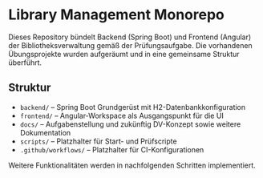 # Library Management Monorepo

Dieses Repository bündelt Backend (Spring Boot) und Frontend (Angular) der Bibliotheksverwaltung gemäß der Prüfungsaufgabe. Die vorhandenen Übungsprojekte wurden aufgeräumt und in eine gemeinsame Struktur überführt.

## Struktur

- `backend/` – Spring Boot Grundgerüst mit H2-Datenbankkonfiguration
- `frontend/` – Angular-Workspace als Ausgangspunkt für die UI
- `docs/` – Aufgabenstellung und zukünftig DV-Konzept sowie weitere Dokumentation
- `scripts/` – Platzhalter für Start- und Prüfscripte
- `.github/workflows/` – Platzhalter für CI-Konfigurationen

Weitere Funktionalitäten werden in nachfolgenden Schritten implementiert.
